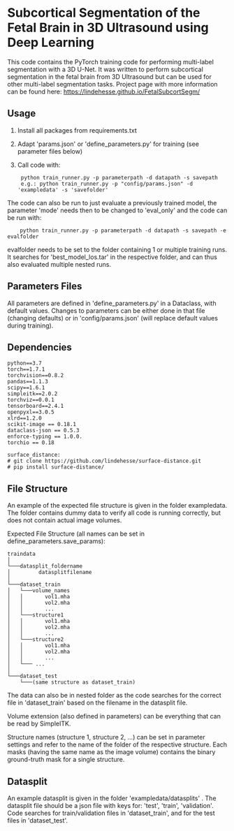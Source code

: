 # Subcortical Segmentation of the Fetal Brain in 3D Ultrasound using Deep Learning

This code contains the PyTorch training code for performing multi-label segmentation with a 3D U-Net. It was written to perform subcortical segmentation in the fetal brain from 3D Ultrasound but can be used for other multi-label segmentation tasks. Project page with more information can be found here: https://lindehesse.github.io/FetalSubcortSegm/

## Usage

1. Install all packages from requirements.txt
2. Adapt 'params.json' or 'define_parameters.py' for training (see parameter files below)
3. Call code with:
        
        python train_runner.py -p parameterpath -d datapath -s savepath
        e.g.: python train_runner.py -p "config/params.json" -d 'exampledata' -s 'savefolder'


The code can also be run to just evaluate a previously trained model, the parameter 'mode' needs then to be changed to 'eval_only' and the code can be run with:

        python train_runner.py -p parameterpath -d datapath -s savepath -e evalfolder

evalfolder needs to be set to the folder containing 1 or multiple training runs. It searches for 'best_model_los.tar' in the respective folder, and can thus also evaluated multiple nested runs. 

## Parameters Files
All parameters are defined in 'define_parameters.py' in a Dataclass, with default values. Changes to parameters can be either done in that file (changing defaults) or in 'config/params.json' (will replace default values during training).

## Dependencies
```
python==3.7
torch==1.7.1
torchvision==0.8.2
pandas==1.1.3
scipy==1.6.1
simpleitk==2.0.2
torchviz==0.0.1
tensorboard==2.4.1
openpyxl==3.0.5
xlrd==1.2.0
scikit-image == 0.18.1
dataclass-json == 0.5.3
enforce-typing == 1.0.0.
torchio == 0.18

surface_distance:
# git clone https://github.com/lindehesse/surface-distance.git
# pip install surface-distance/

```

## File Structure
An example of the expected file structure is given in the folder exampledata. The folder contains dummy data to verify all code is running correctly, but does not contain actual image volumes. 

Expected File Structure (all names can be set in define_parameters.save_params):
```
traindata  
│
└───datasplit_foldername
│  		  datasplitfilename
│   
└───dataset_train
│	└───volume_names
│	│		vol1.mha
│	│		vol2.mha
│	│		...
│	└───structure1
│	│		vol1.mha
│	│		vol2.mha
│	│		...
│	└───structure2
│	│		vol1.mha
│	│		vol2.mha
│	│		...
│	└─── ...
│
└───dataset_test
	└───(same structure as dataset_train)

```

The data can also be in nested folder as the code searches for the correct file in 'dataset_train' based on the filename in the datasplit file. 

Volume extension (also defined in parameters) can be everything that can be read by SimpleITK. 

Structure names (structure 1, structure 2, ...) can be set in parameter settings and refer to the name of the folder of the respective structure. Each masks (having the same name as the image volume) contains the binary ground-truth mask for a single structure. 

## Datasplit
An example datasplit is given in the folder 'exampledata/datasplits' . The datasplit file should be a json file with keys for: 'test', 'train', 'validation'. Code searches for train/validation files in 'dataset_train', and for the test files in 'dataset_test'. 

